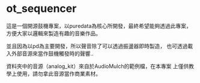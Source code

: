 ot_sequencer
============
這是一個開源鼓機專案，以puredata為核心所開發，最終希望能夠透過此專案，
方便大家以邏輯來製造有趣的音樂作品。

並且因為以pd為主要開發，所以聲音除了可以透過振盪器即時製造，
也可透過載入外部音源來當作鼓機觸發時的聲響..

資料夾中的音源（analog_kit）來自於AudioMulch的範例檔，在本專案
上僅供教學上使用，請勿拿此音源當作商業素材。


